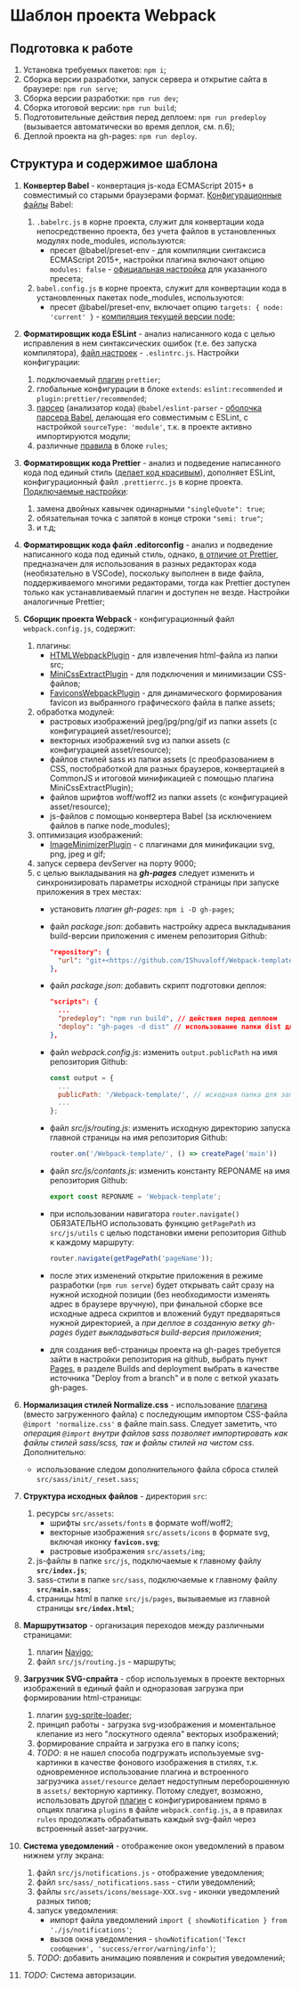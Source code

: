 # Шаблон проекта Webpack

## Подготовка к работе

1. Установка требуемых пакетов: `npm i`;
2. Сборка версии разработки, запуск сервера и открытие сайта в браузере: `npm run serve`;
3. Сборка версии разработки: `npm run dev`;
4. Сборка итоговой версии: `npm run build`;
5. Подготовительные действия перед деплоем: `npm run predeploy` (вызывается автоматически во время деплоя, см. п.6);
6. Деплой проекта на gh-pages: `npm run deploy`.

## Структура и содержимое шаблона

1. **Конвертер Babel** - конвертация js-кода ECMAScript 2015+ в совместимый со старыми браузерами формат. [Конфигурационные файлы](https://babeljs.io/docs/config-files) Babel:
    1. `.babelrc.js` в корне проекта, служит для конвертации кода непосредственно проекта, без учета файлов в установленных модулях node_modules, используются:
        * пресет @babel/preset-env - для компиляции синтаксиса ECMAScript 2015+, настройки плагина включают опцию `modules: false` - [официальная настройка](https://babeljs.io/docs/babel-preset-env#modules) для указанного пресета;
    2. `babel.config.js` в корне проекта, служит для конвертации кода в установленных пакетах node_modules, используются:
        * пресет @babel/preset-env, включает опцию `targets: { node: 'current' }` - [компиляция текущей версии node](https://babeljs.io/docs/options#targetsnode);

2. **Форматировщик кода ESLint** - анализ написанного кода с целью исправления в нем синтаксических ошибок (т.е. без запуска компилятора), [файл настроек](https://eslint.org/docs/latest/use/configure/) - `.eslintrc.js`. Настройки конфигурации:
    1. подключаемый [плагин](https://eslint.org/docs/latest/use/configure/plugins) `prettier`;
    2. глобальные конфигурации в блоке `extends`: `eslint:recommended` и `plugin:prettier/recommended`;
    3. [парсер](https://eslint.org/docs/latest/use/configure/parser) (анализатор кода) `@babel/eslint-parser` - [оболочка парсера Babel](https://www.npmjs.com/package/@babel/eslint-parser), делающая его совместимым с ESLint, с настройкой `sourceType: 'module'`, т.к. в проекте активно импортируются модули;
    4. различные [правила](https://eslint.org/docs/latest/use/configure/rules) в блоке `rules`;

3. **Форматировщик кода Prettier** - анализ и подведение написанного кода под единый стиль ([делает код красивым](https://tproger.ru/translations/setting-up-eslint-and-prettier/#:~:text=ESLint%20%E2%80%94%20%D1%8D%D1%82%D0%BE%20%D1%83%D1%82%D0%B8%D0%BB%D0%B8%D1%82%D0%B0%2C%20%D0%BA%D0%BE%D1%82%D0%BE%D1%80%D0%B0%D1%8F,%D1%8F%D0%B2%D0%BB%D1%8F%D0%B5%D1%82%D1%81%D1%8F%20%D0%BD%D0%B5%D0%BE%D1%82%D1%8A%D0%B5%D0%BC%D0%BB%D0%B5%D0%BC%D0%BE%D0%B9%20%D1%87%D0%B0%D1%81%D1%82%D1%8C%D1%8E%20%D1%8F%D0%B7%D1%8B%D0%BA%D0%B0%20%D0%BF%D1%80%D0%BE%D0%B3%D1%80%D0%B0%D0%BC%D0%BC%D0%B8%D1%80%D0%BE%D0%B2%D0%B0%D0%BD%D0%B8%D1%8F)), дополняет ESLint, конфигурационный файл `.prettierrc.js` в корне проекта. [Подключаемые настройки](https://prettier.io/docs/en/options.html):
    1. замена двойных кавычек одинарными `"singleQuote": true`;
    2. обязательная точка с запятой в конце строки `"semi: true"`;
    3. и т.д;

4. **Форматировщик кода файл .editorconfig** - анализ и подведение написанного кода под единый стиль, однако, [в отличие от Prettier](https://habr.com/ru/companies/ruvds/articles/428173/), предназначен для использования в разных редакторах кода (необязательно в VSCode), поскольку выполнен в виде файла, поддерживаемого многими редакторами, тогда как Prettier доступен только как устанавливаемый плагин и доступен не везде. Настройки аналогичные Prettier;

5. **Сборщик проекта Webpack** - конфигурационный файл `webpack.config.js`, содержит:
    1. плагины:
        * [HTMLWebpackPlugin](https://webpack.js.org/plugins/html-webpack-plugin/) - для извлечения html-файла из папки src;
        * [MiniCssExtractPlugin](https://webpack.js.org/plugins/mini-css-extract-plugin/) - для подключения и минимизации CSS-файлов;
        * [FaviconsWebpackPlugin](https://www.npmjs.com/package/favicons-webpack-plugin) - для динамического формирования favicon из выбранного графического файла в папке assets;
    2. обработка модулей:
        * растровых изображений jpeg/jpg/png/gif из папки assets (с конфигурацией asset/resource);
        * векторных изображений svg из папки assets (с конфигурацией asset/resource);
        * файлов стилей sass из папки assets (с преобразованием в CSS, постобработкой для разных браузеров, конвертацией в CommonJS и итоговой минификацией с помощью плагина MiniCssExtractPlugin);
        * файлов шрифтов woff/woff2 из папки assets (с конфигурацией asset/resource);
        * js-файлов с помощью конвертера Babel (за исключением файлов в папке node_modules);
    3. оптимизация изображений:
        * [ImageMinimizerPlugin](https://webpack.js.org/plugins/image-minimizer-webpack-plugin/) - с плагинами для минификации svg, png, jpeg и gif;
    4. запуск сервера devServer на порту 9000;
    5. с целью выкладывания на ***gh-pages*** следует изменить и синхронизировать параметры исходной страницы при запуске приложения в трех местах:
        * установить *плагин gh-pages*: `npm i -D gh-pages`;
        * файл *package.json*: добавить настройку адреса выкладывания build-версии приложения с именем репозитория Github:

          ```json
          "repository": {
            "url": "git+<https://github.com/IShuvaloff/Webpack-template.git>"
          },
          ```

        * файл *package.json*: добавить скрипт подготовки деплоя:

          ```json
          "scripts": {
            ...
            "predeploy": "npm run build", // действия перед деплоем
            "deploy": "gh-pages -d dist" // использование папки dist для выкладки на gh-pages
          },
          ```

        * файл *webpack.config.js*: изменить `output.publicPath` на имя репозитория Github:

          ```js
          const output = {
            ...
            publicPath: '/Webpack-template/', // исходная папка для запуска index.html
            ...
          };
          ```

        * файл *src/js/routing.js*: изменить исходную директорию запуска главной страницы на имя репозитория Github:

          ```js
          router.on('/Webpack-template/', () => createPage('main'))
          ```

        * файл *src/js/contants.js*: изменить константу REPONAME на имя репозитория Github:

          ```js
          export const REPONAME = 'Webpack-template';
          ```

        * при использовании навигатора `router.navigate()` ОБЯЗАТЕЛЬНО использовать функцию `getPagePath` из `src/js/utils` с целью подстановки имени репозитория Github к каждому маршруту:

          ```js
          router.navigate(getPagePath('pageName'));
          ```

        * после этих изменений открытие приложения в режиме разработки (`npm run serve`) будет открывать сайт сразу на нужной исходной позиции (без необходимости изменять адрес в браузере вручную), при финальной сборке все исходные адреса скриптов и вложений будут предваряться нужной директорией, а *при деплое в созданную ветку gh-pages будет выкладываться build-версия приложения*;
        * для создания веб-страницы проекта на gh-pages требуется зайти в настройки репозитория на github, выбрать пункт [Pages](https://github.com/IShuvaloff/Webpack-template/settings/pages), в разделе Builds and deployment выбрать в качестве источника "Deploy from a branch" и в поле с веткой указать gh-pages.

6. **Нормализация стилей Normalize.css** - использование [плагина](https://www.npmjs.com/package/normalize.css) (вместо загруженного файла) с последующим импортом CSS-файла `@import 'normalize.css'` в файле main.sass. Следует заметить, что *операция `@import` внутри файлов sass позволяет импортировать как файлы стилей sass/scss, так и файлы стилей на чистом css*. Дополнительно:
    * использование следом дополнительного файла сброса стилей `src/sass/init/_reset.sass`;

7. **Структура исходных файлов** - директория `src`:
    1. ресурсы `src/assets`:
        * шрифты `src/assets/fonts` в формате woff/woff2;
        * векторные изображения `src/assets/icons` в формате svg, включая иконку **`favicon.svg`**;
        * растровые изображения `src/assets/img`;
    2. js-файлы в папке `src/js`, подключаемые к главному файлу **`src/index.js`**;
    3. sass-стили в папке `src/sass`, подключаемые к главному файлу **`src/main.sass`**;
    4. страницы html в папке `src/js/pages`, вызываемые из главной страницы **`src/index.html`**;

8. **Маршрутизатор** - организация переходов между различными страницами:
    1. плагин [Navigo](https://www.npmjs.com/package/navigo);
    2. файл `src/js/routing.js` - маршруты;

9. **Загрузчик SVG-спрайта** - сбор используемых в проекте векторных изображений в единый файл и одноразовая загрузка при формировании html-страницы:
    1. плагин [svg-sprite-loader](https://www.npmjs.com/package/svg-sprite-loader);
    2. принцип работы - загрузка svg-изображения и моментальное клепание из него "лоскутного одеяла" векторых изображений;
    3. формирование спрайта и загрузка его в папку icons;
    4. *TODO*: я не нашел способа подгружать используемые svg-картинки в качестве фонового изображения в стилях, т.к. одновременное использование плагина и встроенного загрузчика `asset/resource` делает недоступным переборошенную в `assets/` векторную картинку. Потому следует, возможно, использовать другой [плагин](https://www.npmjs.com/package/webpack-svg-spritely) с конфигурированием прямо в опциях плагина `plugins` в файле `webpack.config.js`, а в правилах `rules` продолжать обрабатывать каждый svg-файл через встроенный asset-загрузчик.

10. **Система уведомлений** -  отображение окон уведомлений в правом нижнем углу экрана:
    1. файл `src/js/notifications.js` - отображение уведомления;
    2. файл `src/sass/_notifications.sass` - стили уведомлений;
    3. файлы `src/assets/icons/message-XXX.svg` - иконки уведомлений разных типов;
    4. запуск уведомления:
        * импорт файла уведомлений `import { showNotification } from './js/notifications'`;
        * вызов окна уведомления - `showNotification('Текст сообщения', 'success/error/warning/info')`;
    5. *TODO*: добавить анимацию появления и сокрытия уведомлений;

11. *TODO*: Система авторизации.
